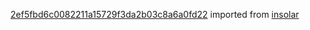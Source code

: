 [2ef5fbd6c0082211a15729f3da2b03c8a6a0fd22](https://github.com/insolar/insolar/commit/2ef5fbd6c0082211a15729f3da2b03c8a6a0fd22) imported from [insolar](https://github.com/insolar/insolar)
